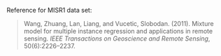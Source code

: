Reference for MISR1 data set:              
> Wang, Zhuang, Lan, Liang, and Vucetic, Slobodan. (2011). Mixture model for multiple instance regression and applications in remote sensing. *IEEE Transactions on Geoscience and Remote Sensing*, 50(6):2226–2237.
